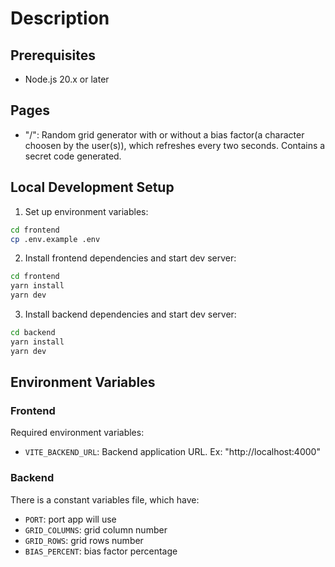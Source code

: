 # Description  
## Prerequisites
- Node.js 20.x or later

## Pages
- "/": Random grid generator with or without a bias factor(a character choosen by the user(s)), which refreshes every two seconds. Contains a secret code generated.

## Local Development Setup
1. Set up environment variables:
```bash
cd frontend
cp .env.example .env
```

2. Install frontend dependencies and start dev server:
```bash
cd frontend
yarn install
yarn dev
```

3. Install backend dependencies and start dev server:
```bash
cd backend
yarn install
yarn dev
```

## Environment Variables
### Frontend
Required environment variables:
- `VITE_BACKEND_URL`: Backend application URL. Ex: "http://localhost:4000"

### Backend 
There is a constant variables file, which have:
- `PORT`: port app will use 
- `GRID_COLUMNS`: grid column number
- `GRID_ROWS`: grid rows number
- `BIAS_PERCENT`: bias factor percentage




